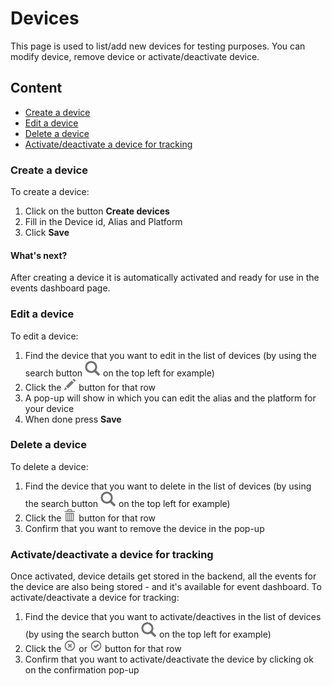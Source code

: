 # Devices

This page is used to list/add new devices for testing purposes.
You can modify device, remove device or activate/deactivate device.

## Content
- [Create a device](#create-a-device)
- [Edit a device](#edit-a-device)
- [Delete a device](#delete-a-device)
- [Activate/deactivate a device for tracking](#activate-deactivate-a-device-for-tracking)

### Create a device
To create a device:
1. Click on the button **Create devices**
2. Fill in the Device id, Alias and Platform
3. Click **Save**

#### What's next?
After creating a device it is automatically activated and ready for use in the events dashboard page.

### Edit a device
To edit a device:
1. Find the device that you want to edit in the list of devices (by using the search button ![search](https://github.com/azerion/gamedock-sdk/raw/master/docs/console/_images/search.png) on the top left for example)
2. Click the ![pencil](https://github.com/azerion/gamedock-sdk/raw/master/docs/console/_images/pencil.png) button for that row
3. A pop-up will show in which you can edit the alias and the platform for your device
4. When done press **Save**

### Delete a device
To delete a device:
1. Find the device that you want to delete in the list of devices (by using the search button ![search](https://github.com/azerion/gamedock-sdk/raw/master/docs/console/_images/search.png) on the top left for example)
2. Click the ![trash](https://github.com/azerion/gamedock-sdk/raw/master/docs/console/_images/trash.png) button for that row
2. Confirm that you want to remove the device in the pop-up

### Activate/deactivate a device for tracking
Once activated, device details get stored in the backend, all the events for the device are also being stored - and it's available for event dashboard.
To activate/deactivate a device for tracking:
1. Find the device that you want to activate/deactives in the list of devices (by using the search button ![search](https://github.com/azerion/gamedock-sdk/raw/master/docs/console/_images/search.png) on the top left for example)
2. Click the ![remove-circle](https://github.com/azerion/gamedock-sdk/raw/master/docs/console/_images/remove-circle.png) or ![ok-circle](https://github.com/azerion/gamedock-sdk/raw/master/docs/console/_images/ok-circle.png) button for that row
4. Confirm that you want to activate/deactivate the device by clicking ok on the confirmation pop-up